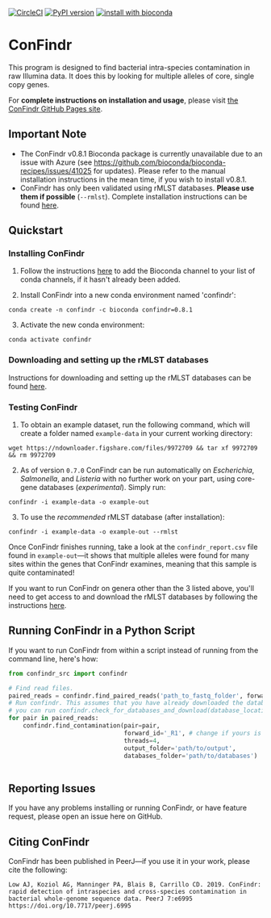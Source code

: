 [![CircleCI](https://dl.circleci.com/status-badge/img/gh/OLC-Bioinformatics/ConFindr/tree/main.svg?style=svg)](https://dl.circleci.com/status-badge/redirect/gh/OLC-Bioinformatics/ConFindr/tree/main)
[![PyPI version](https://badge.fury.io/py/confindr.svg)](https://badge.fury.io/py/confindr)
[![install with bioconda](https://img.shields.io/badge/install%20with-bioconda-brightgreen.svg?style=flat-square)](http://bioconda.github.io/recipes/confindr/README.html)


# ConFindr

This program is designed to find bacterial intra-species contamination in raw Illumina data. It does this
 by looking for multiple alleles of core, single copy genes.

For **complete instructions on installation and usage**, please visit [the ConFindr GitHub Pages site](https://olc-bioinformatics.github.io/ConFindr/).

## Important Note

- The ConFindr v0.8.1 Bioconda package is currently unavailable due to an issue with Azure (see https://github.com/bioconda/bioconda-recipes/issues/41025 for updates). Please refer to the manual installation instructions in the mean time, if you wish to install v0.8.1.
- ConFindr has only been validated using rMLST databases. **Please use them if possible** (`--rmlst`). Complete installation instructions can be found [here](https://olc-bioinformatics.github.io/ConFindr/install/#downloading-confindr-databases).

## Quickstart

### Installing ConFindr

1. Follow the instructions [here](https://bioconda.github.io/) to add the Bioconda channel to your list of conda channels, if it hasn't already been added.

2. Install ConFindr into a new conda environment named 'confindr':

`conda create -n confindr -c bioconda confindr=0.8.1`

3. Activate the new conda environment:

`conda activate confindr`

### Downloading and setting up the rMLST databases

Instructions for downloading and setting up the rMLST databases can be found [here](https://olc-bioinformatics.github.io/ConFindr/install/#downloading-confindr-databases).

### Testing ConFindr

1. To obtain an example dataset, run the following command, which will create a folder named `example-data` in your current working directory: 

`wget https://ndownloader.figshare.com/files/9972709 && tar xf 9972709 && rm 9972709`

2. As of version `0.7.0` ConFindr can be run automatically on _Escherichia_, _Salmonella_, and _Listeria_ with no further 
work on your part, using core-gene databases (*experimental*). Simply run:

`confindr -i example-data -o example-out`

3. To use the *recommended* rMLST database (after installation):

`confindr -i example-data -o example-out --rmlst`

Once ConFindr finishes running, take a look at the `confindr_report.csv` file found in `example-out`—it shows that multiple
alleles were found for many sites within the genes that ConFindr examines, meaning that this sample is quite contaminated!

If you want to run ConFindr on genera other than the 3 listed above, you'll need to get access to and download the rMLST databases by following the instructions [here](https://olc-bioinformatics.github.io/ConFindr/install/#downloading-confindr-databases).

## Running ConFindr in a Python Script

If you want to run ConFindr from within a script instead of running from the command line, here's how:

```python
from confindr_src import confindr

# Find read files.
paired_reads = confindr.find_paired_reads('path_to_fastq_folder', forward_id='_R1', reverse_id='_R2')
# Run confindr. This assumes that you have already downloaded the databases. If you haven't,
# you can run confindr.check_for_databases_and_download(database_location='path/where/you/want/to/download, tmpdir='a/tmp/dir')
for pair in paired_reads:
    confindr.find_contamination(pair=pair,
                                forward_id='_R1', # change if yours is different
                                threads=4, 
                                output_folder='path/to/output',
                                databases_folder='path/to/databases')
                                
```

## Reporting Issues

If you have any problems installing or running ConFindr, or have feature request,
please open an issue here on GitHub.

## Citing ConFindr

ConFindr has been published in PeerJ—if you use it in your work, please cite the following:

```
Low AJ, Koziol AG, Manninger PA, Blais B, Carrillo CD. 2019. ConFindr: rapid detection of intraspecies and cross-species contamination in bacterial whole-genome sequence data. PeerJ 7:e6995 https://doi.org/10.7717/peerj.6995
```